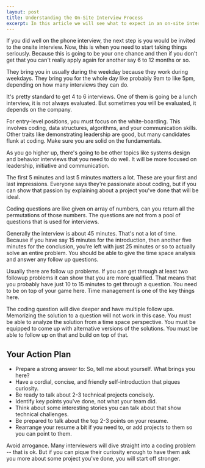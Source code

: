 ```yaml
---
layout: post
title: Understanding the On-Site Interview Process
excerpt: In this article we will see what to expect in an on-site interview and how do you come up with an action plan. What can you expect at an onsite interview? What kind of interviews will you get? How long are these interviews? We will cover all of that and share our recommendations on how to tackle them.
---
```

 
If you did well on the phone interview, the next step is you would be invited to the onsite interview. Now, this is when you need to start taking things seriously. Because this is going to be your one chance and then if you don't get that you can't really apply again for another say 6 to 12 months or so.

They bring you in usually during the weekday because they work during weekdays. They bring you for the whole day like probably 9am to like 5pm, depending on how many interviews they can do. 

It's pretty standard to get 4 to 6 interviews. One of them is going be a lunch interview, it is not always evaluated. But sometimes you will be evaluated, it depends on the company.

For entry-level positions, you must focus on the white-boarding. This involves coding, data structures, algorithms, and your communication skills. Other traits like demonstrating leadership are good, but many candidates flunk at coding. Make sure you are solid on the fundamentals.  

As you go higher up, there's going to be other topics like systems design and behavior interviews that you need to do well. It will be more focused on leadership, initiative and communication. 

The first 5 minutes and last 5 minutes matters a lot. These are your first and last impressions.  Everyone says they're passionate about coding, but if you can show that passion by explaining about a project you've done that will be ideal.

Coding questions are like given on array of numbers, can you return all the permutations of those numbers. The questions are not from a pool of questions that is used for interviews.

Generally the interview is about 45 minutes. That's not a lot of time. Because if you have say 15 minutes for the introduction, then another five minutes for the conclusion, you're left with just 25 minutes or so to actually solve an entire problem. You should be able to give the time space analysis and answer any follow up questions.

Usually there are follow up problems. If you can get through at least two followup problems it can show that you are more qualified. That means that you probably have just 10 to 15 minutes to get through a question. You need to be on top of your game here. Time management is one of the key things here.

The coding question will dive deeper and have multiple follow ups. Memorizing the solution to a question will not work in this case. You must be able to analyze the solution from a time space perspective. You must be equipped to come up with alternative versions of the solutions. You must be able to follow up on that and build on top of that.

## Your Action Plan

- Prepare a strong answer to: So, tell me about yourself.  What brings you here?
- Have a cordial, concise, and friendly self-introduction that piques curiosity.
- Be ready to talk about 2-3 technical projects concisely.
- Identify key points you've done, not what your team did.
- Think about some interesting stories you can talk about that show technical challenges.
- Be prepared to talk about the top 2-3 points on your resume.
- Rearrange your resume a bit if you need to, or add projects to them so you can point to them.

Avoid arrogance. Many interviewers will dive straight into a coding problem -- that is ok. But if you can pique their curiosity enough to have them ask you more about some project you've done, you will start off stronger.
